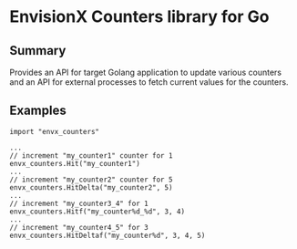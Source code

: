 # EnvisionX Counters library for Go

## Summary

Provides an API for target Golang application to update various
counters and an API for external processes to fetch current values
for the counters.

## Examples

```
import "envx_counters"

...
// increment "my_counter1" counter for 1
envx_counters.Hit("my_counter1")
...
// increment "my_counter2" counter for 5
envx_counters.HitDelta("my_counter2", 5)
...
// increment "my_counter3_4" for 1
envx_counters.Hitf("my_counter%d_%d", 3, 4)
...
// increment "my_counter4_5" for 3
envx_counters.HitDeltaf("my_counter%d", 3, 4, 5)
```
